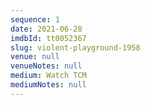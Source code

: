 ```yaml
---
sequence: 1
date: 2021-06-28
imdbId: tt0052367
slug: violent-playground-1958
venue: null
venueNotes: null
medium: Watch TCM
mediumNotes: null
---
```


